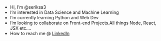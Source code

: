 - Hi, I’m @seriksa3
-  I’m interested in Data Science and Machine Learning
-  I’m currently learning Python and Web Dev
-  I’m looking to collaborate on Front-end Projects.All things Node, React, JSX etc....
-  How to reach me @ [LinkedIn]([url](https://www.linkedin.com/in/kelly-serika-1272661a4/))

<!---
seriksa3/seriksa3 is a ✨ special ✨ repository because its `README.md` (this file) appears on your GitHub profile.
You can click the Preview link to take a look at your changes.
--->
